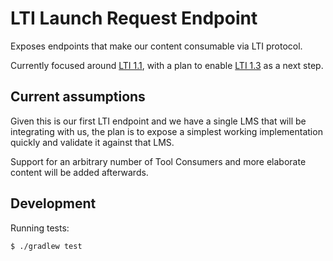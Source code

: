 # LTI Launch Request Endpoint

Exposes endpoints that make our content consumable via LTI protocol.

Currently focused around [LTI 1.1](https://www.imsglobal.org/specs/ltiv1p1/implementation-guide), with a plan to enable [LTI 1.3](https://www.imsglobal.org/spec/lti/v1p3/) as a next step. 

## Current assumptions

Given this is our first LTI endpoint and we have a single LMS that will be integrating with us, the plan is to expose a simplest working implementation quickly and validate it against that LMS.

Support for an arbitrary number of Tool Consumers and more elaborate content will be added afterwards.

## Development

Running tests:

```
$ ./gradlew test
```
